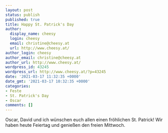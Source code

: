 ```yaml
---
layout: post
status: publish
published: true
title: Happy St. Patrick's Day
author:
  display_name: cheesy
  login: cheesy
  email: christine@cheesy.at
  url: http://www.cheesy.at/
author_login: cheesy
author_email: christine@cheesy.at
author_url: http://www.cheesy.at/
wordpress_id: 43245
wordpress_url: http://www.cheesy.at/?p=43245
date: '2021-03-17 11:32:35 +0000'
date_gmt: '2021-03-17 10:32:35 +0000'
categories:
- Feste
- St. Patrick's Day
- Oscar
comments: []
---
```

<!-- wp:paragraph -->
Oscar, David und ich wünschen euch allen einen fröhlichen St. Patrick! Wir haben heute Feiertag und genießen den freien Mittwoch.
<!-- /wp:paragraph -->
<!-- wp:image {"id":43246} -->
<figure class="wp-block-image"><img src="http://www.cheesy.at/wp-content/uploads/St-Patrick-2021-001.jpg" alt="" class="wp-image-43246"></figure>
<!-- /wp:image -->
